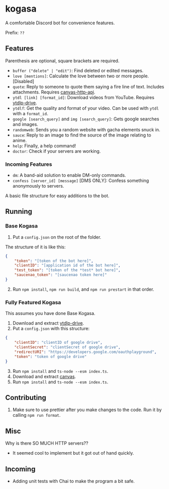# kogasa

A comfortable Discord bot for convenience features.

Prefix: `??`

## Features

Parenthesis are optional, square brackets are required.

- `buffer ("delete" | "edit")`: Find deleted or edited messages.
- `love [mentions]`: Calculate the love between two or more people. [Disabled]
- `quote`: Reply to someone to quote them saying a fire line of text. Includes attachments. Requires [canvas-http-api](https://github.com/DoormatIka/canvas-http-api).
- `ytdl [link] [format_id]`: Download videos from YouTube. Requires [ytdlp-drive](https://github.com/DoormatIka/ytdlp-drive-https-api).
- `ytdlf`: Get the quality and format of your video. Can be used with `ytdl` with a `format_id`.
- `google [search_query]` and `img [search_query]`: Gets google searches and images.
- `randomweb`: Sends you a random website with gacha elements snuck in.
- `sauce`: Reply to an image to find the source of the image relating to anime.
- `help`: Finally, a help command!
- `doctor`: Check if your servers are working.

### Incoming Features
- `dm`: A band-aid solution to enable DM-only commands.
- `confess [server_id] [message]` [DMS ONLY]: Confess something anonymously to servers.

A basic file structure for easy additions to the bot.

## Running

### Base Kogasa

1. Put a `config.json` on the root of the folder.

The structure of it is like this:

```json
{
	"token": "[token of the bot here]",
	"clientID": "[application id of the bot here]",
	"test_token": "[token of the *test* bot here]",
	"saucenao_token": "[saucenao token here]"
}
```

2. Run `npm install`, `npm run build`, and `npm run prestart` in that order.

### Fully Featured Kogasa

This assumes you have done Base Kogasa.

1. Download and extract [ytdlp-drive](https://github.com/kogasacord/ytdlp-drive-https-api).
2. Put a `config.json` with this structure:

```json
{
	"clientID": "clientID of google drive",
	"clientSecret": "clientSecret of google drive",
	"redirectURI": "https://developers.google.com/oauthplayground",
	"token": "token of google drive"
}
```

3. Run `npm install` and `ts-node --esm index.ts`.
4. Download and extract [canvas](https://github.com/kogasacord/canvas-http-api).
5. Run `npm install` and `ts-node --esm index.ts`.

## Contributing

1. Make sure to use prettier after you make changes to the code. Run it by calling `npm run format`.

## Misc

Why is there SO MUCH HTTP servers??

- It seemed cool to implement but it got out of hand quickly.

## Incoming

- Adding unit tests with Chai to make the program a bit safe.
